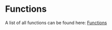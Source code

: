 <!----------------------------------------------------------------------------
Copyright @ 2021-2022 Codam Coding College. All rights reserved.
See copyright and license notice in the root project for more information.
----------------------------------------------------------------------------->

# Functions

A list of all functions can be found here: [Functions](https://bit.ly/3aWZL7C)